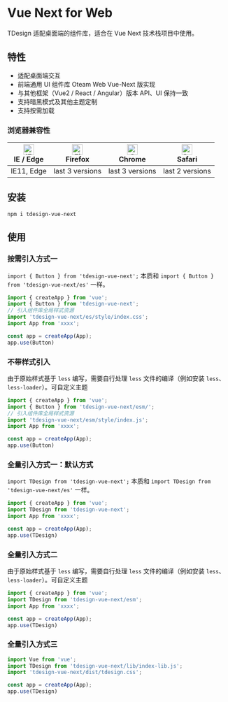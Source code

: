 # Vue Next for Web

TDesign 适配桌面端的组件库，适合在 Vue Next 技术栈项目中使用。

## 特性

- 适配桌面端交互
- 前端通用 UI 组件库 Oteam Web Vue-Next 版实现
- 与其他框架（Vue2 / React / Angular）版本 API、UI 保持一致
- 支持暗黑模式及其他主题定制
- 支持按需加载

### 浏览器兼容性

| [<img src="https://raw.githubusercontent.com/alrra/browser-logos/master/src/edge/edge_48x48.png" alt="IE / Edge" width="24px" height="24px" />](http://godban.github.io/browsers-support-badges/)<br/>IE / Edge | [<img src="https://raw.githubusercontent.com/alrra/browser-logos/master/src/firefox/firefox_48x48.png" alt="Firefox" width="24px" height="24px" />](http://godban.github.io/browsers-support-badges/)<br/>Firefox | [<img src="https://raw.githubusercontent.com/alrra/browser-logos/master/src/chrome/chrome_48x48.png" alt="Chrome" width="24px" height="24px" />](http://godban.github.io/browsers-support-badges/)<br/>Chrome | [<img src="https://raw.githubusercontent.com/alrra/browser-logos/master/src/safari/safari_48x48.png" alt="Safari" width="24px" height="24px" />](http://godban.github.io/browsers-support-badges/)<br/>Safari |
| --------- | --------- | --------- | --------- |
| IE11, Edge| last 3 versions| last 3 versions| last 2 versions

## 安装

```shell
npm i tdesign-vue-next
```

## 使用

### 按需引入方式一

`import { Button } from 'tdesign-vue-next';` 本质和 `import { Button } from 'tdesign-vue-next/es'` 一样。

```js
import { createApp } from 'vue';
import { Button } from 'tdesign-vue-next';
// 引入组件库全局样式资源
import 'tdesign-vue-next/es/style/index.css';
import App from 'xxxx';

const app = createApp(App);
app.use(Button)
```

### 不带样式引入

由于原始样式基于 `less` 编写，需要自行处理 `less` 文件的编译（例如安装 `less`、`less-loader`）。可自定义主题

```js
import { createApp } from 'vue';
import { Button } from 'tdesign-vue-next/esm/';
// 引入组件库全局样式资源
import 'tdesign-vue-next/esm/style/index.js';
import App from 'xxxx';

const app = createApp(App);
app.use(Button)
```

### 全量引入方式一：默认方式

`import TDesign from 'tdesign-vue-next';` 本质和 `import TDesign from 'tdesign-vue-next/es'` 一样。

```js
import { createApp } from 'vue';
import TDesign from 'tdesign-vue-next';
import App from 'xxxx';

const app = createApp(App);
app.use(TDesign)
```

### 全量引入方式二

由于原始样式基于 `less` 编写，需要自行处理 `less` 文件的编译（例如安装 `less`、`less-loader`）。可自定义主题

```js
import { createApp } from 'vue';
import TDesign from 'tdesign-vue-next/esm';
import App from 'xxxx';

const app = createApp(App);
app.use(TDesign)
```

### 全量引入方式三

```js
import Vue from 'vue';
import TDesign from 'tdesign-vue-next/lib/index-lib.js';
import 'tdesign-vue-next/dist/tdesign.css';

const app = createApp(App);
app.use(TDesign)
```
